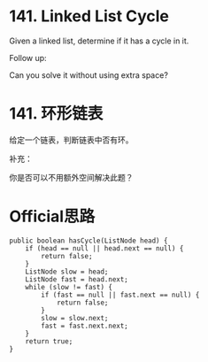 # 141. Linked List Cycle
Given a linked list, determine if it has a cycle in it.

Follow up:

Can you solve it without using extra space?

# 141. 环形链表
给定一个链表，判断链表中否有环。

补充：

你是否可以不用额外空间解决此题？

# Official思路
```
public boolean hasCycle(ListNode head) {
    if (head == null || head.next == null) {
        return false;
    }
    ListNode slow = head;
    ListNode fast = head.next;
    while (slow != fast) {
        if (fast == null || fast.next == null) {
            return false;
        }
        slow = slow.next;
        fast = fast.next.next;
    }
    return true;
}
```